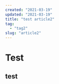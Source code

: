 ```yaml
---
created: "2021-03-19"
updated: "2021-03-19"
title: "test article2"
tag:
  - "tag2"
slug: "article2"
---
```


# Test

## test
